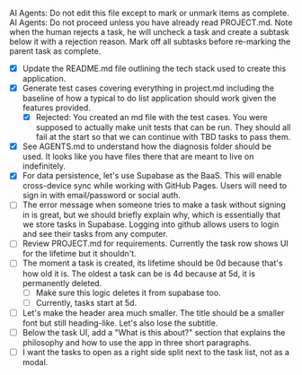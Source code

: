 AI Agents: Do not edit this file except to mark or unmark items as complete.
AI Agents: Do not proceed unless you have already read PROJECT.md.
Note when the human rejects a task, he will uncheck a task and create a subtask below it with a rejection reason. Mark off all subtasks before re-marking the parent task as complete.

- [x] Update the README.md file outlining the tech stack used to create this application.
- [x] Generate test cases covering everything in project.md including the baseline of how a typical to do list application should work given the features provided.
    - [x] Rejected: You created an md file with the test cases. You were supposed to actually make unit tests that can be run. They should all fail at the start so that we can continue with TBD tasks to pass them.
- [x] See AGENTS.md to understand how the diagnosis folder should be used. It looks like you have files there that are meant to live on indefinitely.
- [x] For data persistence, let's use Supabase as the BaaS. This will enable cross-device sync while working with GitHub Pages. Users will need to sign in with email/password or social auth.
- [ ] The error message when someone tries to make a task without signing in is great, but we should briefly explain why, which is essentially that we store tasks in Supabase. Logging into github allows users to login and see their tasks from any computer.
- [ ] Review PROJECT.md for requirements. Currently the task row shows UI for the lifetime but it shouldn't.
- [ ] The moment a task is created, its lifetime should be 0d because that's how old it is. The oldest a task can be is 4d because at 5d, it is permanently deleted.
    - [ ] Make sure this logic deletes it from supabase too.
    - [ ] Currently, tasks start at 5d.
- [ ] Let's make the header area much smaller. The title should be a smaller font but still heading-like. Let's also lose the subtitle.
- [ ] Below the task UI, add a "What is this about?" section that explains the philosophy and how to use the app in three short paragraphs.
- [ ] I want the tasks to open as a right side split next to the task list, not as a modal.
